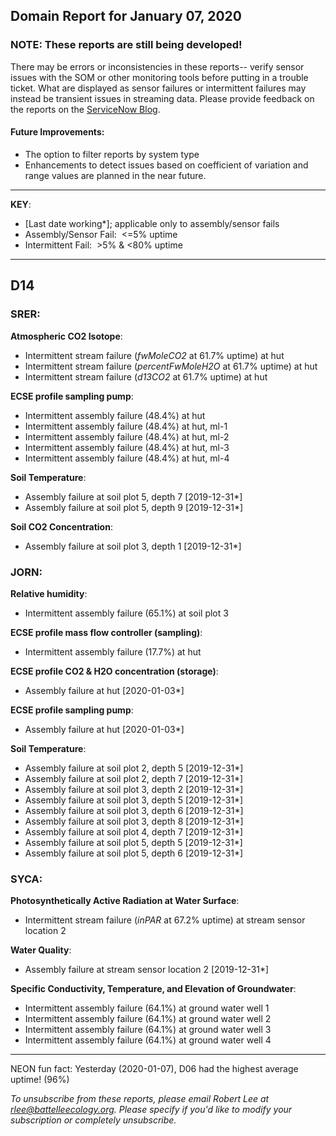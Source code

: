 ## Domain Report for January 07, 2020


### NOTE: These reports are still being developed!
There may be errors or inconsistencies in these reports-- verify sensor issues with the SOM or other monitoring tools before putting in a trouble ticket. What are displayed as sensor failures or intermittent failures may instead be transient issues in streaming data.
Please provide feedback on the reports on the [ServiceNow Blog](https://neon.service-now.com/community?id=community_blog&sys_id=9b4fbe8adbed734017ecf9041d9619be).

#### Future Improvements: 
 - The option to filter reports by system type 
 - Enhancements to detect issues based on coefficient of variation and range values are planned in the near future.

***

**KEY**:

 - [Last date working*]; applicable only to assembly/sensor fails
 - Assembly/Sensor Fail:&nbsp;&nbsp;<=5% uptime
 - Intermittent Fail:&nbsp;&nbsp;>5% & <80% uptime

***
## D14

### SRER:

**Atmospheric CO2 Isotope**:
 - Intermittent stream failure (_fwMoleCO2_ at 61.7% uptime) at hut
 - Intermittent stream failure (_percentFwMoleH2O_ at 61.7% uptime) at hut
 - Intermittent stream failure (_d13CO2_ at 61.7% uptime) at hut

**ECSE profile sampling pump**:
 - Intermittent assembly failure (48.4%) at hut
 - Intermittent assembly failure (48.4%) at hut, ml-1
 - Intermittent assembly failure (48.4%) at hut, ml-2
 - Intermittent assembly failure (48.4%) at hut, ml-3
 - Intermittent assembly failure (48.4%) at hut, ml-4

**Soil Temperature**:
 - Assembly failure at soil plot 5, depth 7 [2019-12-31*]
 - Assembly failure at soil plot 5, depth 9 [2019-12-31*]

**Soil CO2 Concentration**:
 - Assembly failure at soil plot 3, depth 1 [2019-12-31*]

### JORN:

**Relative humidity**:
 - Intermittent assembly failure (65.1%) at soil plot 3

**ECSE profile mass flow controller (sampling)**:
 - Intermittent assembly failure (17.7%) at hut

**ECSE profile CO2 & H2O concentration (storage)**:
 - Assembly failure at hut [2020-01-03*]

**ECSE profile sampling pump**:
 - Assembly failure at hut [2020-01-03*]

**Soil Temperature**:
 - Assembly failure at soil plot 2, depth 5 [2019-12-31*]
 - Assembly failure at soil plot 2, depth 7 [2019-12-31*]
 - Assembly failure at soil plot 3, depth 2 [2019-12-31*]
 - Assembly failure at soil plot 3, depth 5 [2019-12-31*]
 - Assembly failure at soil plot 3, depth 6 [2019-12-31*]
 - Assembly failure at soil plot 3, depth 8 [2019-12-31*]
 - Assembly failure at soil plot 4, depth 7 [2019-12-31*]
 - Assembly failure at soil plot 5, depth 5 [2019-12-31*]
 - Assembly failure at soil plot 5, depth 6 [2019-12-31*]

### SYCA:

**Photosynthetically Active Radiation at Water Surface**:
 - Intermittent stream failure (_inPAR_ at 67.2% uptime) at stream sensor location 2

**Water Quality**:
 - Assembly failure at stream sensor location 2 [2019-12-31*]

**Specific Conductivity, Temperature, and Elevation of Groundwater**:
 - Intermittent assembly failure (64.1%) at ground water well 1
 - Intermittent assembly failure (64.1%) at ground water well 2
 - Intermittent assembly failure (64.1%) at ground water well 3
 - Intermittent assembly failure (64.1%) at ground water well 4

***
NEON fun fact: Yesterday (2020-01-07), D06 had the highest average uptime! (96%)

_To unsubscribe from these reports, please email Robert Lee at rlee@battelleecology.org. Please specify if you'd like to modify your subscription or completely unsubscribe._
